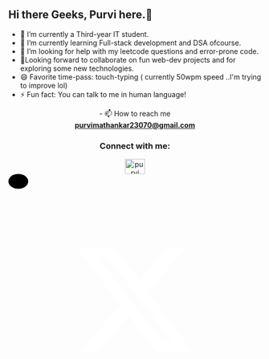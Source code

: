 ## Hi there Geeks, Purvi here.👋
- 🔭 I’m currently a Third-year IT student.
- 🌱 I’m currently learning Full-stack development and DSA ofcourse.
- 🤔 I’m looking for help with my leetcode questions and error-prone code.
- 🧐Looking forward to collaborate on fun web-dev projects and for exploring some new technologies.
- 😄 Favorite time-pass: touch-typing ( currently 50wpm speed ..I'm trying to improve lol)
- ⚡ Fun fact: You can talk to me in human language!

<p align="center">
  - 📫 How to reach me <br>
  <a href="mailto:purvimathankar2307@gmail.com"><strong>purvimathankar23070@gmail.com</strong></a>
</p>

<h3 align="center">Connect with me:</h3>
<p align="center">
  <a href="https://www.linkedin.com/in/purvi-mathankar-a53bb9255/" target="blank"><img align="center" src="https://raw.githubusercontent.com/rahuldkjain/github-profile-readme-generator/master/src/images/icons/Social/linked-in-alt.svg" alt="purvi" height="30" width="40" /></a>
  <a href="https://leetcode.com/u/purvimathankar2307/" target="blank"><svg xmlns="http://www.w3.org/2000/svg" shape-rendering="geometricPrecision" text-rendering="geometricPrecision" image-rendering="optimizeQuality" fill-rule="evenodd" clip-rule="evenodd" viewBox="0 0 512 509.64"><rect width="40" height="30" rx="115.61" ry="115.61"/><path fill="#fff" fill-rule="nonzero" d="M323.74 148.35h36.12l-78.91 90.2 92.83 122.73h-72.69l-56.93-74.43-65.15 74.43h-36.14l84.4-96.47-89.05-116.46h74.53l51.46 68.04 59.53-68.04zm-12.68 191.31h20.02l-129.2-170.82H180.4l130.66 170.82z"/></svg></a>

</a>

</a>


</p>

